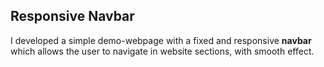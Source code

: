 ## Responsive Navbar

I developed a simple demo-webpage with a fixed and responsive **navbar** which
allows the user to navigate in website sections, with smooth effect.

